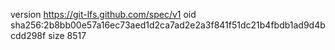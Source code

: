 version https://git-lfs.github.com/spec/v1
oid sha256:2b8bb00e57a16ec73aed1d2ca7ad2e2a3f841f51dc21b4fbdb1ad9d4bcdd298f
size 8517
